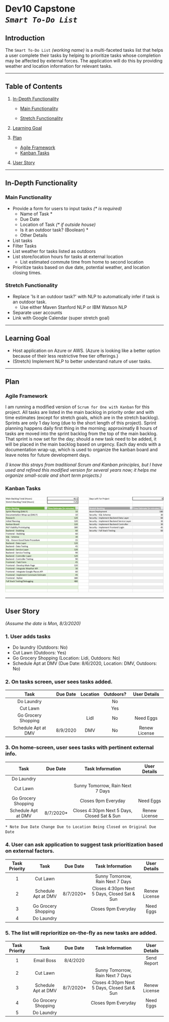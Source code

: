 # Dev10 Capstone</br>*`Smart To-Do List`*

## Introduction
The `Smart To-Do List` *(working name)* is a multi-faceted  tasks list that helps a user complete their tasks by helping to prioritize tasks whose completion  may be affected by external forces. The application will do this by providing weather and location information for relevant tasks.

***

## Table of Contents
1. [In-Depth Functionality](#in-depth-functionality)

   - [Main Functionality](#main-functionality)

   - [Stretch Functionality](#stretch-functionality)

2. [Learning Goal](#learning-goal)
3. [Plan](#plan)
   - [Agile Framework](#agile-framework)
   - [Kanban Tasks](#kanban-tasks)
4. [User Story](#user-story)

***

## In-Depth Functionality

### Main Functionality
- Provide a form for users to input tasks _(* is required)_
  - Name of Task *
  - Due Date
  - Location of Task _(* if outside house)_
  - Is it an outdoor task? (Boolean) *
  - Other Details
- List tasks
- Filter Tasks
- List weather for tasks listed as outdoors
- List store/location hours for tasks at external location
  - List estimated commute time from home to second location
- Prioritize tasks based on due date, potential weather, and location closing times.

### Stretch Functionality
- Replace 'Is it an outdoor task?' with NLP to automatically infer if task is an outdoor task.
  - Use either Maven Stanford NLP or IBM Watson NLP
- Separate user accounts
- Link with Google Calendar (super stretch goal)

***

## Learning Goal
- Host application on Azure or AWS. (Azure is looking like a better option because of their less restrictive free tier offerings.)
- (Stretch) Implement NLP to better understand nature of user tasks.

***
## Plan

### Agile Framework
I am running a modified version of `Scrum for One with Kanban` for this project. All tasks are listed in the main backlog in priority order and with time estimates (except for stretch goals, which are in the stretch backlog). Sprints are only 1 day long (due to the short length of this project). Sprint planning happens daily first thing in the morning; approximatly 8 hours of tasks are moved into the sprint backlog from the top of the main backlog. That sprint is now set for the day; should a new task need to be added, it will be placed in the main backlog based on urgency. Each day ends with a documentation wrap-up, which is used to organize the kanban board and leave notes for future development days.

*(I know this strays from traditional Scrum and Kanban principles, but I have used and refined this modified version for several years now; it helps me organize small-scale and short term projects.)*

### Kanban Tasks

![Project Kanban Tasks](kanban_tasks.jpg)

***

## User Story

*(Assume the date is Mon, 8/3/2020)*

### 1. User adds tasks
   - Do laundry (Outdoors: No)
   - Cut Lawn (Outdoors: Yes)
   - Go Grocery Shopping (Location: Lidi, Outdoors: No)
   - Schedule Apt at DMV (Due Date: 8/6/2020, Location: DMV, Outdoors: No)
   
### 2. On tasks screen, user sees tasks added.

| Task | Due Date | Location | Outdoors? | User Details |
|:---:|:---:|:---:|:---:|:---:|
| Do Laundry | | | No | |
| Cut Lawn | | | Yes | | 
| Go Grocery Shopping | | Lidl | No | Need Eggs | 
| Schedule Apt at DMV | 8/9/2020 | DMV | No | Renew License |

### 3. On home-screen, user sees tasks with pertinent external info.
  

| Task | Due Date | Task Information | User Details |
|:---:|:---:|:---:|:---:|
| Do Laundry | | | |
| Cut Lawn | |Sunny Tomorrow, Rain Next 7 Days | |
| Go Grocery Shopping | | Closes 9pm Everyday | Need Eggs |
| Schedule Apt at DMV | 8/7/2020* | Closes 4:30pm Next 5 Days, Closed Sat & Sun | Renew License |

    * Note Due Date Change Due to Location Being Closed on Original Due Date

### 4. User can ask application to suggest task prioritization based on external factors.

| Task Priority | Task | Due Date | Task Information | User Details |
|:---:|:---:|:---:|:---:|:---:|
| 1 | Cut Lawn | |Sunny Tomorrow, Rain Next 7 Days | |
| 2 | Schedule Apt at DMV | 8/7/2020* | Closes 4:30pm Next 5 Days, Closed Sat & Sun | Renew License |
| 3 | Go Grocery Shopping | | Closes 9pm Everyday | Need Eggs |
| 4 | Do Laundry | | | |

### 5. The list will reprioritize on-the-fly as new tasks are added.

| Task Priority | Task | Due Date | Task Information | User Details |
|:---:|:---:|:---:|:---:|:---:|
| 1 | Email Boss | 8/4/2020 | | Send Report |
| 2 | Cut Lawn | |Sunny Tomorrow, Rain Next 7 Days | |
| 3 | Schedule Apt at DMV | 8/7/2020* | Closes 4:30pm Next 5 Days, Closed Sat & Sun | Renew License |
| 4 | Go Grocery Shopping | | Closes 9pm Everyday | Need Eggs |
| 5 | Do Laundry | | | |

